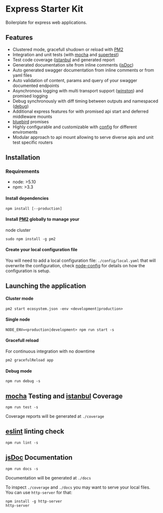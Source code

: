 # Express Starter Kit

Boilerplate for express web applications.

## Features

- Clustered mode, gracefull shudown or reload with [PM2](https://github.com/Unitech/pm2)
- Integration and unit tests (with [mocha](https://mochajs.org/) and [supertest](https://github.com/visionmedia/supertest))
- Test code coverage ([istanbul](https://github.com/gotwarlost/istanbul) and generated report
- Generated documentation site from inline comments ([jsDoc](http://usejsdoc.org/))
- Auto generated swagger documentation from inline comments or from yaml files
- Auto validation of content, params and query of your swagger documented endpoints
- Asynchronous logging with multi transport support ([winston](https://github.com/winstonjs/winston)) and promised logging
- Debug synchronously with diff timing between outputs and namespaced ([debug](https://github.com/visionmedia/debug))
- Additional express features for with promised api start and deferred middleware
mounts
- [bluebird](https://github.com/petkaantonov/bluebird) promises
- Highly configurable and customizable with [config](https://github.com/lorenwest/node-config) for different enviroments
- Modular approach to api mount allowing to serve diverse apis and unit test
specific routers

## Installation

### Requirements

- node: >5.10
- npm: >3.3

#### Install dependencies

```
npm install [--production]
```

#### Install [PM2](https://github.com/Unitech/pm2) globally to manage your
node cluster

```
sudo npm install -g pm2
```

#### Create your local configuration file

You will need to add a local configuration file: `./config/local.yaml` that
will overwrite the configuration, check
[node-config](https://github.com/lorenwest/node-config) for details on how the configuration is setup.

## Launching the application


#### Cluster mode

```
pm2 start ecosystem.json -env <development|production>
```

#### Single node

```
NODE_ENV=<production|development> npm run start -s
```

#### Gracefull reload

For continuous integration with no downtime

```
pm2 gracefulReload app
```

#### Debug mode

```
npm run debug -s
```

## [mocha](https://mochajs.org/) Testing and [istanbul](https://github.com/gotwarlost/istanbul) Coverage

```
npm run test -s
```

Coverage reports will be generated at `./coverage`

## [eslint](http://eslint.org/) linting check

```
npm run lint -s

```
## [jsDoc](http://usejsdoc.org/) Documentation

```
npm run docs -s
```

Documentation will be generated at `./docs`


To inspect `./coverage` and `./docs` you may want to serve your local files.
You can use `http-server` for that:

```
npm install -g http-server
http-server
```
